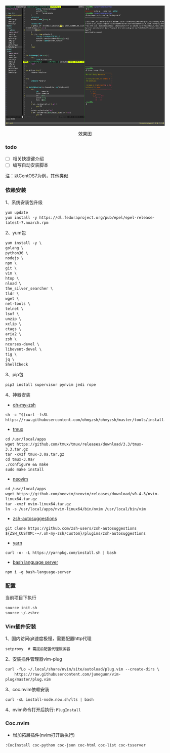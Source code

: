 <p align="center"><img src="./worker.png" align="center" height="380" width="600" ></p>
<p align="center">效果图</p>

### todo
- [ ] 相关快捷键介绍
- [ ] 编写自动安装脚本

注：以CentOS7为例，其他类似
### 依赖安装
1、系统安装包升级
```shell
yum update
yum install -y https://dl.fedoraproject.org/pub/epel/epel-release-latest-7.noarch.rpm
```
2、yum包
```shell
yum install -y \
golang \
python36 \
nodejs \
npm \
git \
vim \
htop \
nload \
the_silver_searcher \
tldr \
wget \
net-tools \
telnet \
lsof \
unzip \
xclip \
ctags \
aria2 \
zsh \
ncurses-devel \
libevent-devel \
tig \
jq \
ShellCheck
```
3、pip包
```shell
pip3 install supervisor pynvim jedi rope
```
4、神器安装
* [oh-my-zsh](https://github.com/ohmyzsh/ohmyzsh)
```shell
sh -c "$(curl -fsSL https://raw.githubusercontent.com/ohmyzsh/ohmyzsh/master/tools/install.sh)""
```
* [tmux](https://github.com/tmux/tmux)
```shell
cd /usr/local/apps
wget https://github.com/tmux/tmux/releases/download/3.3/tmux-3.3.tar.gz
tar -xvzf tmux-3.0a.tar.gz
cd tmux-3.0a/
./configure && make
sudo make install
```
* [neovim](https://github.com/neovim/neovim/releases/tag/v0.4.3)
```shell
cd /usr/local/apps
wget https://github.com/neovim/neovim/releases/download/v0.4.3/nvim-linux64.tar.gz
tar -xvzf nvim-linux64.tar.gz
ln -s /usr/local/apps/nvim-linux64/bin/nvim /usr/local/bin/vim
```
* [zsh-autosuggestions](https://github.com/zsh-users/zsh-autosuggestions/blob/master/INSTALL.md#oh-my-zsh)
```shell
git clone https://github.com/zsh-users/zsh-autosuggestions ${ZSH_CUSTOM:-~/.oh-my-zsh/custom}/plugins/zsh-autosuggestions
```
* [yarn](https://classic.yarnpkg.com/en/docs/install#mac-stable)
```shell
curl -o- -L https://yarnpkg.com/install.sh | bash
```

* [bash language server](https://github.com/bash-lsp/bash-language-server)
```
npm i -g bash-language-server
```

### 配置
当前项目下执行
```shell
source init.sh
source ~/.zshrc
```

### Vim插件安装
1、国内访问git速度极慢，需要配置http代理
```shell
setproxy  # 需提前配置代理服务器
```
2、安装插件管理器vim-plug
```shell
curl -fLo ~/.local/share/nvim/site/autoload/plug.vim --create-dirs \
    https://raw.githubusercontent.com/junegunn/vim-plug/master/plug.vim
```
3、coc.nvim依赖安装
```
curl -sL install-node.now.sh/lts | bash
```
4、nvim命令打开后执行`:PlugInstall`

### Coc.nvim
* 增加拓展插件(nvim打开后执行)
```vim
:CocInstall coc-python coc-json coc-html coc-list coc-tsserver
```

